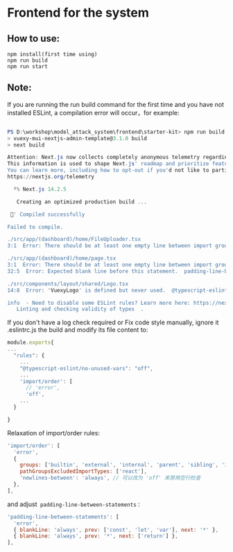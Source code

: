# Frontend for the system



## How to use:

```
npm install(first time using)
npm run build 
npm run start
```



## Note:

If you are running the run build command for the first time and you have not installed ESLint, a compilation error will occur，for example:

```powershell

PS D:\workshop\model_attack_system\frontend\starter-kit> npm run build
> vuexy-mui-nextjs-admin-template@3.1.0 build
> next build

Attention: Next.js now collects completely anonymous telemetry regarding usage.
This information is used to shape Next.js' roadmap and prioritize features.
You can learn more, including how to opt-out if you'd not like to participate in this anonymous program, by visiting the following URL:
https://nextjs.org/telemetry

  ²% Next.js 14.2.5

   Creating an optimized production build ...

 ' Compiled successfully

Failed to compile.

./src/app/(dashboard)/home/FileUploader.tsx
3:1  Error: There should be at least one empty line between import groups  import/order

./src/app/(dashboard)/home/page.tsx
3:1  Error: There should be at least one empty line between import groups  import/order
32:5  Error: Expected blank line before this statement.  padding-line-between-statements

./src/components/layout/shared/Logo.tsx
14:8  Error: 'VuexyLogo' is defined but never used.  @typescript-eslint/no-unused-vars

info  - Need to disable some ESLint rules? Learn more here: https://nextjs.org/docs/basic-features/eslint#disabling-rules
   Linting and checking validity of types  .

```

If you don't have a log check required or Fix code style manually, ignore it .eslintrc.js the build and modify its file content to:

```js
module.exports{
...
  "rules": {
    ...
    "@typescript-eslint/no-unused-vars": "off",
    ...
    'import/order': [
      // 'error',
      'off',
    ...
  }

}
```

Relaxation of import/order rules:

```js
'import/order': [
  'error',
  {
    groups: ['builtin', 'external', 'internal', 'parent', 'sibling', 'index'],
    pathGroupsExcludedImportTypes: ['react'],
    'newlines-between': 'always', // 可以改为 'off' 来禁用空行检查
  },
],
```

and adjust` padding-line-between-statements：`

```js
'padding-line-between-statements': [
  'error',
  { blankLine: 'always', prev: ['const', 'let', 'var'], next: '*' },
  { blankLine: 'always', prev: '*', next: ['return'] },
],
```

